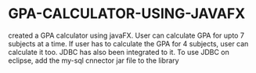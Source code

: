 # GPA-CALCULATOR-USING-JAVAFX

created a GPA calculator using javaFX.
User can calculate GPA for upto 7 subjects at a time. If user has to calculate the GPA for 4 subjects, user can calculate it too.
JDBC has also been integrated to it. To use JDBC on eclipse, add the my-sql cnnector jar file to the library
